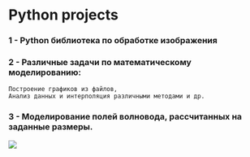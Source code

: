 # Python projects  
### 1 - Python библиотека по обработке изображения  
### 2 - Различные задачи по математическому моделированию:  
    Построение графиков из файлов,  
    Анализ данных и интерполяция различными методами и др.  
### 3 - Моделирование полей волновода, рассчитанных на заданные размеры.  
![](https://github.com/pythonProjects/WavesInWaveguide/11.gif)
